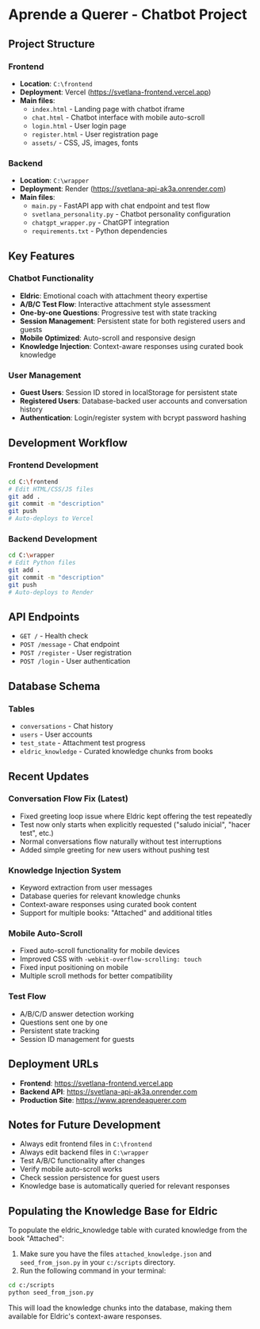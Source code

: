 # Aprende a Querer - Chatbot Project

## Project Structure

### Frontend
- **Location**: `C:\frontend`
- **Deployment**: Vercel (https://svetlana-frontend.vercel.app)
- **Main files**:
  - `index.html` - Landing page with chatbot iframe
  - `chat.html` - Chatbot interface with mobile auto-scroll
  - `login.html` - User login page
  - `register.html` - User registration page
  - `assets/` - CSS, JS, images, fonts

### Backend
- **Location**: `C:\wrapper`
- **Deployment**: Render (https://svetlana-api-ak3a.onrender.com)
- **Main files**:
  - `main.py` - FastAPI app with chat endpoint and test flow
  - `svetlana_personality.py` - Chatbot personality configuration
  - `chatgpt_wrapper.py` - ChatGPT integration
  - `requirements.txt` - Python dependencies

## Key Features

### Chatbot Functionality
- **Eldric**: Emotional coach with attachment theory expertise
- **A/B/C Test Flow**: Interactive attachment style assessment
- **One-by-one Questions**: Progressive test with state tracking
- **Session Management**: Persistent state for both registered users and guests
- **Mobile Optimized**: Auto-scroll and responsive design
- **Knowledge Injection**: Context-aware responses using curated book knowledge

### User Management
- **Guest Users**: Session ID stored in localStorage for persistent state
- **Registered Users**: Database-backed user accounts and conversation history
- **Authentication**: Login/register system with bcrypt password hashing

## Development Workflow

### Frontend Development
```bash
cd C:\frontend
# Edit HTML/CSS/JS files
git add .
git commit -m "description"
git push
# Auto-deploys to Vercel
```

### Backend Development
```bash
cd C:\wrapper
# Edit Python files
git add .
git commit -m "description"
git push
# Auto-deploys to Render
```

## API Endpoints

- `GET /` - Health check
- `POST /message` - Chat endpoint
- `POST /register` - User registration
- `POST /login` - User authentication

## Database Schema

### Tables
- `conversations` - Chat history
- `users` - User accounts
- `test_state` - Attachment test progress
- `eldric_knowledge` - Curated knowledge chunks from books

## Recent Updates

### Conversation Flow Fix (Latest)
- Fixed greeting loop issue where Eldric kept offering the test repeatedly
- Test now only starts when explicitly requested ("saludo inicial", "hacer test", etc.)
- Normal conversations flow naturally without test interruptions
- Added simple greeting for new users without pushing test

### Knowledge Injection System
- Keyword extraction from user messages
- Database queries for relevant knowledge chunks
- Context-aware responses using curated book content
- Support for multiple books: "Attached" and additional titles

### Mobile Auto-Scroll
- Fixed auto-scroll functionality for mobile devices
- Improved CSS with `-webkit-overflow-scrolling: touch`
- Fixed input positioning on mobile
- Multiple scroll methods for better compatibility

### Test Flow
- A/B/C/D answer detection working
- Questions sent one by one
- Persistent state tracking
- Session ID management for guests

## Deployment URLs

- **Frontend**: https://svetlana-frontend.vercel.app
- **Backend API**: https://svetlana-api-ak3a.onrender.com
- **Production Site**: https://www.aprendeaquerer.com

## Notes for Future Development

- Always edit frontend files in `C:\frontend`
- Always edit backend files in `C:\wrapper`
- Test A/B/C functionality after changes
- Verify mobile auto-scroll works
- Check session persistence for guest users
- Knowledge base is automatically queried for relevant responses

## Populating the Knowledge Base for Eldric

To populate the eldric_knowledge table with curated knowledge from the book "Attached":

1. Make sure you have the files `attached_knowledge.json` and `seed_from_json.py` in your `c:/scripts` directory.
2. Run the following command in your terminal:

```bash
cd c:/scripts
python seed_from_json.py
```

This will load the knowledge chunks into the database, making them available for Eldric's context-aware responses.
